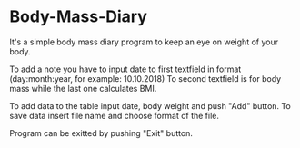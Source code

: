 # Body-Mass-Diary

It's a simple body mass diary program to keep an eye on weight of your body.

To add a note you have to input date to first textfield in format (day:month:year, for example: 10.10.2018)
To second textfield is for body mass while the last one calculates BMI.

To add data to the table input date, body weight and push "Add" button.
To save data insert file name and choose format of the file.

Program can be exitted by pushing "Exit" button.
